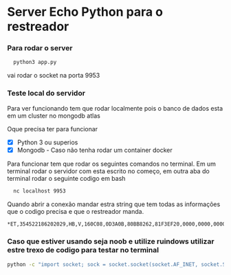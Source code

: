 # Server Echo Python para o restreador

### Para rodar o server
```py
  python3 app.py
```
vai rodar o socket na porta 9953

### Teste local do servidor
Para ver funcionando tem que rodar localmente pois o banco de dados esta em um cluster no mongodb atlas

Oque precisa ter para funcionar
- [x] Python 3 ou superios
- [x] Mongodb - Caso não tenha rodar um container docker

Para funcionar tem que rodar os seguintes comandos no terminal.
Em um terminal rodar o servidor com esta escrito no começo, em outra aba do terminal rodar o seguinte codigo em bash
```sh
  nc localhost 9953
```
Quando abrir a conexão mandar estra string que tem todas as informações que o codigo precisa e que o restreador manda.
```txt
*ET,354522186202029,HB,V,160C08,0D3A0B,80BB8262,81F3EF20,0000,0000,00000000,18,10,00,0000008D,0,0000000000,0000000000,0000,3.71,0#
```
### Caso que estiver usando seja noob e utilize ruindows utilizar estre trexo de codigo para testar no terminal

```sh
python -c "import socket; sock = socket.socket(socket.AF_INET, socket.SOCK_STREAM); sock.connect(('localhost', 9953)); sock.send(b'*ET,354522186202029,HB,V,160C08,0D3A0B,80BB8262,81F3EF20,0000,0000,00000000,18,10,00,0000008D,0,0000000000,0000000000,0000,3.71,0#'); sock.close()"
```